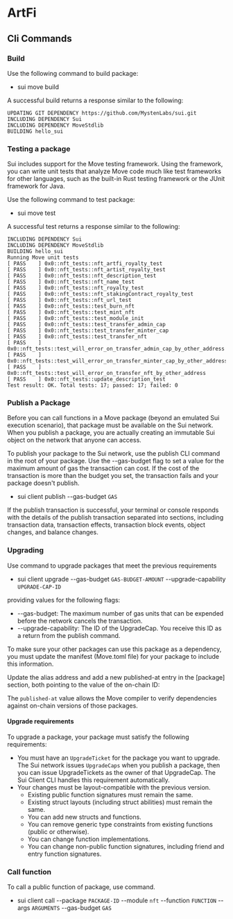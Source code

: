 # ArtFi


## Cli Commands 

### Build
Use the following command to build package:

- sui move build

A successful build returns a response similar to the following:

    UPDATING GIT DEPENDENCY https://github.com/MystenLabs/sui.git
    INCLUDING DEPENDENCY Sui
    INCLUDING DEPENDENCY MoveStdlib
    BUILDING hello_sui


### Testing a package
Sui includes support for the Move testing framework. Using the framework, you can write unit tests that analyze Move code much like test frameworks for other languages, such as the built-in Rust testing framework or the JUnit framework for Java.

Use the following command to test package:

- sui move test

A successful test returns a response similar to the following:

    INCLUDING DEPENDENCY Sui
    INCLUDING DEPENDENCY MoveStdlib
    BUILDING hello_sui
    Running Move unit tests
    [ PASS    ] 0x0::nft_tests::nft_artfi_royalty_test
    [ PASS    ] 0x0::nft_tests::nft_artist_royalty_test
    [ PASS    ] 0x0::nft_tests::nft_description_test
    [ PASS    ] 0x0::nft_tests::nft_name_test
    [ PASS    ] 0x0::nft_tests::nft_royalty_test
    [ PASS    ] 0x0::nft_tests::nft_stakingContract_royalty_test
    [ PASS    ] 0x0::nft_tests::nft_url_test
    [ PASS    ] 0x0::nft_tests::test_burn_nft
    [ PASS    ] 0x0::nft_tests::test_mint_nft
    [ PASS    ] 0x0::nft_tests::test_module_init
    [ PASS    ] 0x0::nft_tests::test_transfer_admin_cap
    [ PASS    ] 0x0::nft_tests::test_transfer_minter_cap
    [ PASS    ] 0x0::nft_tests::test_transfer_nft
    [ PASS    ] 0x0::nft_tests::test_will_error_on_transfer_admin_cap_by_other_address
    [ PASS    ] 0x0::nft_tests::test_will_error_on_transfer_minter_cap_by_other_address
    [ PASS    ] 0x0::nft_tests::test_will_error_on_transfer_nft_by_other_address
    [ PASS    ] 0x0::nft_tests::update_description_test
    Test result: OK. Total tests: 17; passed: 17; failed: 0

### Publish a Package
Before you can call functions in a Move package (beyond an emulated Sui execution scenario), that package must be available on the Sui network. When you publish a package, you are actually creating an immutable Sui object on the network that anyone can access.

To publish your package to the Sui network, use the publish CLI command in the root of your package. Use the --gas-budget flag to set a value for the maximum amount of gas the transaction can cost. If the cost of the transaction is more than the budget you set, the transaction fails and your package doesn't publish.

- sui client publish --gas-budget `GAS`

If the publish transaction is successful, your terminal or console responds with the details of the publish transaction separated into sections, including transaction data, transaction effects, transaction block events, object changes, and balance changes.

### Upgrading
Use command to upgrade packages that meet the previous requirements
- sui client upgrade --gas-budget `GAS-BUDGET-AMOUNT` --upgrade-capability `UPGRADE-CAP-ID`

providing values for the following flags:

-   --gas-budget: The maximum number of gas units that can be expended before the network cancels the transaction.
- --upgrade-capability: The ID of the UpgradeCap. You receive this ID as a return from the publish command.

To make sure your other packages can use this package as a dependency, you must update the manifest (Move.toml file) for your package to include this information.

Update the alias address and add a new published-at entry in the [package] section, both pointing to the value of the on-chain ID:

The `published-at` value allows the Move compiler to verify dependencies against on-chain versions of those packages.

#### Upgrade requirements
To upgrade a package, your package must satisfy the following requirements:

- You must have an `UpgradeTicket` for the package you want to upgrade. The Sui network issues `UpgradeCaps` when you publish a package, then you can issue UpgradeTickets as the owner of that UpgradeCap. The Sui Client CLI handles this requirement automatically.
- Your changes must be layout-compatible with the previous version.
    - Existing public function signatures must remain the same.
    - Existing struct layouts (including struct abilities) must remain the same.
    - You can add new structs and functions.
    - You can remove generic type constraints from existing functions (public or otherwise).
    - You can change function implementations.
    - You can change non-public function signatures, including friend and entry function signatures.

### Call function
To call a public function of package, use command.
- sui client call --package `PACKAGE-ID` --module `nft` --function `FUNCTION` --args `ARGUMENTS`  --gas-budget `GAS`